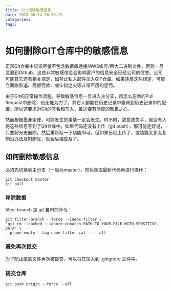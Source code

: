 ```yaml
---
title: Git清除敏感信息
date: 2020-08-14 20:58:23
categories:
tags:
---
```


# 如何删除GIT仓库中的敏感信息

正常Git仓库中应该尽量不包含数据库连接/AWS帐号/巨大二进制文件，否则一旦泄漏到Github，这些非常敏感信息会影响客户的信息安全已经公司的信誉。公司可能其它还有相关规定，如禁止私人邮件加入GIT仓库。如果违反这些规定，可能会面临辞退、高额罚款、或牢狱之灾等非常严厉的惩罚。

由于Git的正常操作流程，导致敏感信息一旦进入主分支，再怎么在新的Pull Request中删除，也无能为力了。其它人都能在历史记录中查询到历史记录中的配置。所以这要求对Git的签名和签入、推送要有高度的敬畏之心。

然而根据墨菲定律，可能发生的事情一定会发生。时不时，故意或失手，就会有人将这些信息写到了Git仓库中。如果代码还没有上传（git push），那可能还好说，只要将分支删除，然后重新写一下功能即可。但如果已经上传了，或功能太多太复制没办法及时删除，就会后悔莫及了。

## 如何删除敏感信息

必须先切换到主分支（一般为master），然后获取最新代码再进行操作：

    git checkout master
    git pull

### 移除数据
filter-branch 是 git 自带的命令：

    git filter-branch --force --index-filter \
    'git rm --cached --ignore-unmatch PATH-TO-YOUR-FILE-WITH-SENSITIVE-DATA' \
    --prune-empty --tag-name-filter cat -- --all

### 避免再次提交

为了防止敏感文件再次被提交，可以将其加入到 .gitignore 文件中。

### 提交仓库

    git push origin --force --all